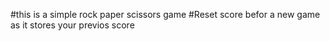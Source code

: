 #this is a simple rock paper scissors game 
#Reset score befor a new game as it stores your previos score